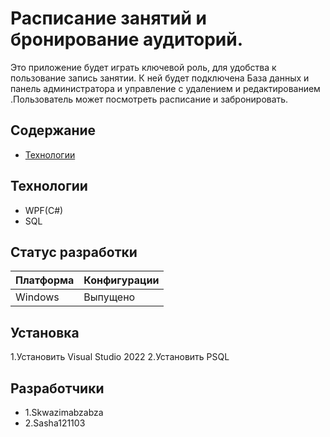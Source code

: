 # Расписание занятий и бронирование аудиторий.
Это приложение будет играть ключевой роль, для удобства к пользование запись занятии. К ней будет подключена База данных и панель администратора и управление с удалением и редактированием .Пользователь может посмотреть расписание и забронировать.
## Содержание
- [Технологии](#технологии)

## Технологии
- WPF(C#)
- SQL

## Статус разработки
|Платформа|Конфигурации|
|--------|--------------|
|Windows|Выпущено|

## Установка
1.Установить Visual Studio 2022
2.Установить PSQL

## Разработчики
- 1.Skwazimabzabza
- 2.Sasha121103


